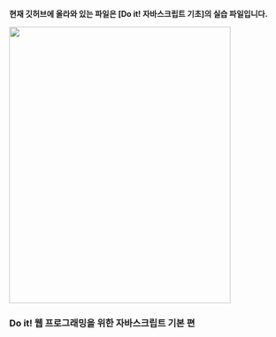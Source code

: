 **현재 깃허브에 올라와 있는 파일은 [Do it! 자바스크립트 기초]의 실습 파일입니다.** 

<img src="http://image.yes24.com/goods/71127080/800x0" width="400" height="500" />  

### Do it! 웹 프로그래밍을 위한 자바스크립트 기본 편
